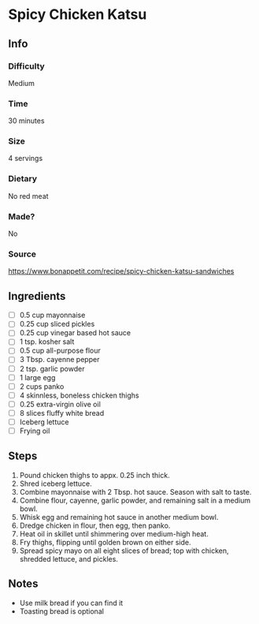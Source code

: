 # Spicy Chicken Katsu

## Info
### Difficulty
Medium

### Time
30 minutes

### Size
4 servings

### Dietary
No red meat

### Made?
No

### Source
https://www.bonappetit.com/recipe/spicy-chicken-katsu-sandwiches

## Ingredients
- [ ] 0.5 cup mayonnaise
- [ ] 0.25 cup sliced pickles
- [ ] 0.25 cup vinegar based hot sauce
- [ ] 1 tsp. kosher salt
- [ ] 0.5 cup all-purpose flour
- [ ] 3 Tbsp. cayenne pepper
- [ ] 2 tsp. garlic powder
- [ ] 1 large egg
- [ ] 2 cups panko
- [ ] 4 skinnless, boneless chicken thighs
- [ ] 0.25 extra-virgin olive oil
- [ ] 8 slices fluffy white bread
- [ ] Iceberg lettuce
- [ ] Frying oil

## Steps
1. Pound chicken thighs to appx. 0.25 inch thick.
2. Shred iceberg lettuce.
3. Combine mayonnaise with 2 Tbsp.  hot sauce. Season with salt to taste.
4. Combine flour, cayenne, garlic powder, and remaining salt in a medium bowl.
5. Whisk egg and remaining hot sauce in another medium bowl.
6. Dredge chicken in flour, then egg, then panko.
7. Heat oil in skillet until shimmering over medium-high heat.
8. Fry thighs, flipping until golden brown on either side.
9. Spread spicy mayo on all eight slices of bread; top with chicken, shredded lettuce, and pickles.

## Notes
- Use milk bread if you can find it
- Toasting bread is optional
